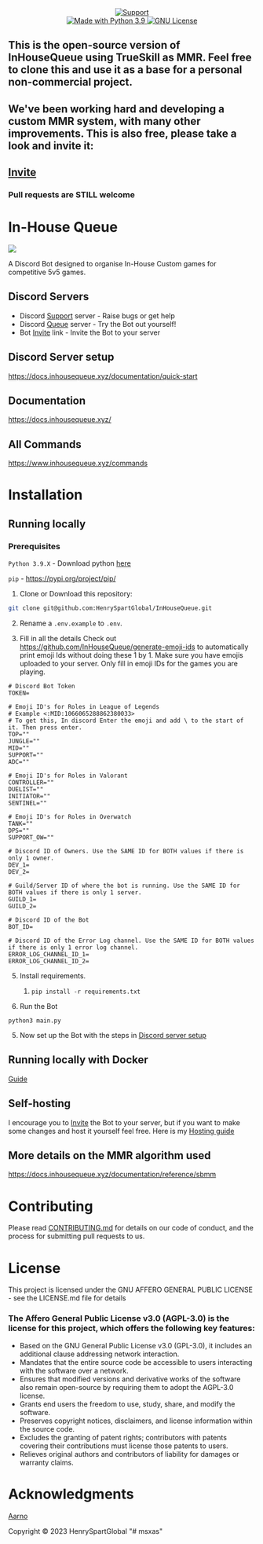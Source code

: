 <div align="center">

  <a href="https://discord.gg/NDKMeT6GE7">
    <img src="https://img.shields.io/discord/1079074933008781362.svg?label=Discord&logo=Discord&colorB=7289da&style=for-the-badge" alt="Support">
  </a>

<br>

  <a href="https://www.python.org/downloads/">
    <img src="https://img.shields.io/badge/Made%20With-Python%203.9-blue.svg?style=for-the-badge&logo=Python" alt="Made with Python 3.9">
  </a>

  <a href="https://github.com/HenrySpartGlobal/InHouseQueue/blob/main/LICENSE">
    <img src="https://img.shields.io/badge/license-gnu-e74c3c.svg?style=for-the-badge#" alt="GNU License">
  </a>
</div>

## This is the open-source version of InHouseQueue using TrueSkill as MMR. Feel free to clone this and use it as a base for a personal non-commercial project. 

## We've been working hard and developing a custom MMR system, with many other improvements. This is also free, please take a look and invite it:
## [Invite](https://discord.com/api/oauth2/authorize?client_id=1001168331996409856&permissions=1101927804016&scope=bot)

### Pull requests are STILL welcome

# In-House Queue
![](https://github.com/HenrySpartGlobal/InHouseQueue/blob/main/assets/banner.jpg)

A Discord Bot designed to organise In-House Custom games for competitive 5v5 games.

## Discord Servers
- Discord [Support](https://discord.gg/FqdatEamYm) server - Raise bugs or get help
- Discord [Queue](https://discord.gg/8DZQcpxnbB) server - Try the Bot out yourself!
- Bot [Invite](https://discord.com/api/oauth2/authorize?client_id=1001168331996409856&permissions=1101927804016&scope=bot) link - Invite the Bot to your server

## Discord Server setup
https://docs.inhousequeue.xyz/documentation/quick-start

## Documentation 
https://docs.inhousequeue.xyz/

## All Commands
https://www.inhousequeue.xyz/commands

# Installation
## Running locally
### Prerequisites
`Python 3.9.X` - Download python [here](https://www.python.org/downloads/)

`pip` - https://pypi.org/project/pip/

1. Clone or Download this repository:
```bash
git clone git@github.com:HenrySpartGlobal/InHouseQueue.git
```
2. Rename a `.env.example` to `.env`.

3. Fill in all the details
Check out https://github.com/InHouseQueue/generate-emoji-ids to automatically print emoji Ids without doing these 1 by 1. Make sure you have emojis uploaded to your server. Only fill in emoji IDs for the games you are playing.

```env
# Discord Bot Token
TOKEN=

# Emoji ID's for Roles in League of Legends
# Example <:MID:1066065288862380033>
# To get this, In discord Enter the emoji and add \ to the start of it. Then press enter.
TOP=""
JUNGLE=""
MID=""
SUPPORT=""
ADC=""

# Emoji ID's for Roles in Valorant
CONTROLLER=""
DUELIST=""
INITIATOR=""
SENTINEL=""

# Emoji ID's for Roles in Overwatch
TANK=""
DPS=""
SUPPORT_OW=""

# Discord ID of Owners. Use the SAME ID for BOTH values if there is only 1 owner.
DEV_1=
DEV_2=

# Guild/Server ID of where the bot is running. Use the SAME ID for BOTH values if there is only 1 server.
GUILD_1=
GUILD_2=

# Discord ID of the Bot
BOT_ID=

# Discord ID of the Error Log channel. Use the SAME ID for BOTH values if there is only 1 error log channel.
ERROR_LOG_CHANNEL_ID_1=
ERROR_LOG_CHANNEL_ID_2=

```
5. Install requirements. 
   1. `pip install -r requirements.txt`

6. Run the Bot
```
python3 main.py
```
5. Now set up the Bot with the steps in [Discord server setup](https://docs.inhousequeue.xyz/documentation/quick-start)

## Running locally with Docker 
[Guide](https://docs.inhousequeue.xyz/documentation/reference/technical-documentation/running-with-docker)

## Self-hosting
I encourage you to [Invite](https://discord.com/api/oauth2/authorize?client_id=1001168331996409856&permissions=3489918032&scope=bot) the Bot to your server, but if you want to make some changes and host it yourself feel free. Here is my [Hosting guide](https://docs.inhousequeue.xyz/documentation/reference/technical-documentation/hosting)

## More details on the MMR algorithm used
https://docs.inhousequeue.xyz/documentation/reference/sbmm

# Contributing
Please read [CONTRIBUTING.md](https://github.com/HenrySpartGlobal/InHouseQueue/blob/main/docs/CONTRIBUTING.md) for details on our code of conduct, and the process for submitting pull requests to us.

# License
This project is licensed under the GNU AFFERO GENERAL PUBLIC LICENSE - see the LICENSE.md file for details

### The Affero General Public License v3.0 (AGPL-3.0) is the license for this project, which offers the following key features:

- Based on the GNU General Public License v3.0 (GPL-3.0), it includes an additional clause addressing network interaction.
- Mandates that the entire source code be accessible to users interacting with the software over a network.
- Ensures that modified versions and derivative works of the software also remain open-source by requiring them to adopt the AGPL-3.0 license.
- Grants end users the freedom to use, study, share, and modify the software.
- Preserves copyright notices, disclaimers, and license information within the source code.
- Excludes the granting of patent rights; contributors with patents covering their contributions must license those patents to users.
- Relieves original authors and contributors of liability for damages or warranty claims.

# Acknowledgments
[Aarno](https://aarno.is-a.dev)

Copyright © 2023 HenrySpartGlobal
"# msxas" 
